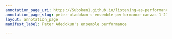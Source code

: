 ```yaml
---
annotation_page_uri: https://Subokan1.github.io/listening-as-performance-sensing-talkingdrum/annotations/peter-oladokun-s-ensemble-performance-canvas-1-216.json
annotation_page_slug: peter-oladokun-s-ensemble-performance-canvas-1-216
layout: annotation_page
manifest_label: Peter Adedokun's ensemble performance

---
```

